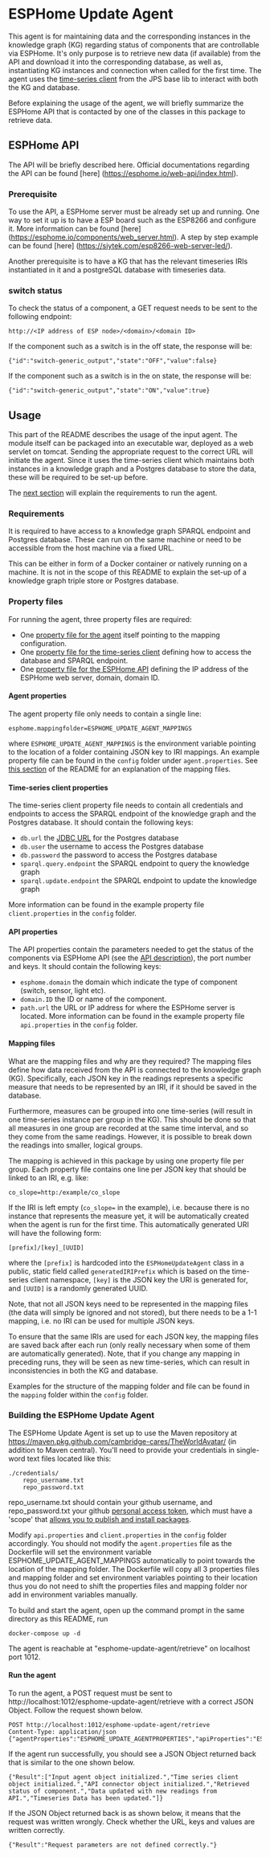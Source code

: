 # ESPHome Update Agent

This agent is for maintaining data and the corresponding instances in the knowledge graph (KG) regarding status of components that are controllable via ESPHome.
It's only purpose is to retrieve new data (if available) from the API and download it into 
the corresponding database, as well as, instantiating KG instances and connection when called for the first time. The 
agent uses the [time-series client](https://github.com/cambridge-cares/TheWorldAvatar/tree/develop/JPS_BASE_LIB/src/main/java/uk/ac/cam/cares/jps/base/timeseries)
from the JPS base lib to interact with both the KG and database.

Before explaining the usage of the agent, we will briefly summarize the ESPHome API that is contacted by one of the classes in this package to retrieve data.

## ESPHome API

The API will be briefly described here. 
Official documentations regarding the API can be found [here] (https://esphome.io/web-api/index.html).

### Prerequisite
To use the API, a ESPHome server must be already set up and running. One way to set it up is to have a ESP board such as the ESP8266 and configure it. 
More information can be found [here] (https://esphome.io/components/web_server.html).
A step by step example can be found [here] (https://siytek.com/esp8266-web-server-led/).

Another prerequisite is to have a KG that has the relevant timeseries IRIs instantiated in it and a postgreSQL database with timeseries data.

### switch status
To check the status of a component, a GET request needs to be sent to the following endpoint:
```
http://<IP address of ESP node>/<domain>/<domain ID>
```

If the component such as a switch is in the off state, the response will be:
```
{"id":"switch-generic_output","state":"OFF","value":false}
```

If the component such as a switch is in the on state, the response will be:
```
{"id":"switch-generic_output","state":"ON","value":true}
```

## Usage 
This part of the README describes the usage of the input agent. The module itself can be packaged into an executable war, deployed as a web servlet on tomcat. 
Sending the appropriate request to the correct URL will initiate the agent. Since it uses the time-series client which maintains both instances in a 
knowledge graph and a Postgres database to store the data, these will be required to be set-up before.  

The [next section](#requirements) will explain the requirements to run the agent.

### Requirements
It is required to have access to a knowledge graph SPARQL endpoint and Postgres database. These can run on the same machine 
or need to be accessible from the host machine via a fixed URL.

This can be either in form of a Docker container or natively running on a machine. It is not in the scope of this README
to explain the set-up of a knowledge graph triple store or Postgres database.

### Property files
For running the agent, three property files are required:
- One [property file for the agent](#agent-properties) itself pointing to the mapping configuration.
- One [property file for the time-series client](#time-series-client-properties) defining how to access the database and SPARQL endpoint.
- One [property file for the ESPHome API](#api-properties) defining the IP address of the ESPHome web server, domain, domain ID.

#### Agent properties
The agent property file only needs to contain a single line:
```
esphome.mappingfolder=ESPHOME_UPDATE_AGENT_MAPPINGS
```
where `ESPHOME_UPDATE_AGENT_MAPPINGS` is the environment variable pointing to the location of a folder containing JSON key to IRI mappings. 
An example property file can be found in the `config` folder under `agent.properties`. See [this section](#mapping-files) of the README for an 
explanation of the mapping files.

#### Time-series client properties
The time-series client property file needs to contain all credentials and endpoints to access the SPARQL endpoint of
the knowledge graph and the Postgres database. It should contain the following keys:
- `db.url` the [JDBC URL](https://www.postgresql.org/docs/7.4/jdbc-use.html) for the Postgres database
- `db.user` the username to access the Postgres database
- `db.password` the password to access the Postgres database
- `sparql.query.endpoint` the SPARQL endpoint to query the knowledge graph
- `sparql.update.endpoint` the SPARQL endpoint to update the knowledge graph

More information can be found in the example property file `client.properties` in the `config` folder.

#### API properties
The API properties contain the parameters needed to get the status of the components via ESPHome API (see the [API description](#thingsboard-api)),
the port number and keys. It should contain the following keys:
- `esphome.domain` the domain which indicate the type of component (switch, sensor, light etc).
- `domain.ID` the ID or name of the component.
- `path.url` the URL or IP address for where the ESPHome server is located. 
More information can be found in the example property file `api.properties` in the `config` folder.

#### Mapping files
What are the mapping files and why are they required? The mapping files define how data received from the API is connected
to the knowledge graph (KG). Specifically, each JSON key in the readings represents a specific measure that needs to be 
represented by an IRI, if it should be saved in the database.

Furthermore, measures can be grouped into one time-series (will result in one time-series instance per group in the KG).
This should be done so that all measures in one group are recorded at the same time interval, and so they come from 
the same readings. However, it is possible to break down the readings into smaller, logical groups.

The mapping is achieved in this package by using one property file per group. Each property file contains one line per 
JSON key that should be linked to an IRI, e.g. like:
```
co_slope=http:/example/co_slope
```
If the IRI is left empty (`co_slope=` in the example), i.e. because there is no instance that represents the measure yet, 
it will be automatically created when the agent is run for the first time. This automatically generated URI will have the
following form:
```
[prefix]/[key]_[UUID]
```
where the `[prefix]` is hardcoded into the `ESPHomeUpdateAgent` class in a public, static field called `generatedIRIPrefix`
which is based on the time-series client namespace, `[key]` is the JSON key the URI is generated for, and `[UUID]` is a 
randomly generated UUID.

Note, that not all JSON keys need to be represented in the mapping files (the data will simply be ignored and not stored), 
but there needs to be a 1-1 mapping, i.e. no IRI can be used for multiple JSON keys.

To ensure that the same IRIs are used for each JSON key, the mapping files are saved back after each run (only really 
necessary when some of them are automatically generated). Note, that if you change any mapping in preceding runs, they 
will be seen as new time-series, which can result in inconsistencies in both the KG and database.

Examples for the structure of the mapping folder and file can be found in the `mapping` folder within the `config` 
folder. 

### Building the ESPHome Update Agent
The ESPHome Update Agent is set up to use the Maven repository at https://maven.pkg.github.com/cambridge-cares/TheWorldAvatar/ (in addition to Maven central).
You'll need to provide  your credentials in single-word text files located like this:
```
./credentials/
    repo_username.txt
    repo_password.txt
```

repo_username.txt should contain your github username, and repo_password.txt your github [personal access token](https://docs.github.com/en/github/authenticating-to-github/creating-a-personal-access-token),
which must have a 'scope' that [allows you to publish and install packages](https://docs.github.com/en/packages/working-with-a-github-packages-registry/working-with-the-apache-maven-registry#authenticating-to-github-packages).

Modify `api.properties` and `client.properties` in the `config` folder accordingly. You should not modify the `agent.properties` file as the Dockerfile will set the environment variable 
ESPHOME_UPDATE_AGENT_MAPPINGS automatically to point towards the location of the mapping folder. The Dockerfile will copy all 3 properties files and mapping folder and set environment variables pointing 
to their location thus you do not need to shift the properties files and mapping folder nor add in environment variables manually.

To build and start the agent, open up the command prompt in the same directory as this README, run
```
docker-compose up -d
```

The agent is reachable at "esphome-update-agent/retrieve" on localhost port 1012.


#### Run the agent
To run the agent, a POST request must be sent to http://localhost:1012/esphome-update-agent/retrieve with a correct JSON Object.
Follow the request shown below.

```
POST http://localhost:1012/esphome-update-agent/retrieve
Content-Type: application/json
{"agentProperties":"ESPHOME_UPDATE_AGENTPROPERTIES","apiProperties":"ESPHOME_UPDATE_APIPROPERTIES","clientProperties":"ESPHOME_UPDATE_CLIENTPROPERTIES"}
```

If the agent run successfully, you should see a JSON Object returned back that is similar to the one shown below.
```
{"Result":["Input agent object initialized.","Time series client object initialized.","API connector object initialized.","Retrieved status of component.","Data updated with new readings from API.","Timeseries Data has been updated."]}
```

If the JSON Object returned back is as shown below, it means that the request was written wrongly. Check whether the URL, keys and values are written correctly.
```
{"Result":"Request parameters are not defined correctly."}
```